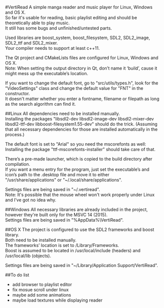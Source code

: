 #VertiRead
A simple manga reader and music player for Linux, Windows and OS X.  
So far it's usable for reading, basic playlist editing and should be theoretically able to play music.  
It still has some bugs and unfinished/untested parts.  

Used libraries are boost_system, boost_filesystem, SDL2, SDL2_image, SDL2_ttf and SDL2_mixer.  
Your compiler needs to support at least c++11.  

The Qt project and CMakeLists files are configured for Linux, Windows and OS X.  
Note: When setting the output directory in Qt, don’t name it ‘build’, cause it might mess up the executable’s location.  

If you want to change the default font, go to "src/utils/types.h", look for the "VideoSettings" class and change the default value for "FNT" in the constructor.  
It doesn't matter whether you enter a fontname, filename or filepath as long as the search algorithm can find it.  

##Linux
All dependencies need to be installed manually.  
Installing the packages "libsdl2-dev libsdl2-image-dev libsdl2-mixer-dev libsdl2-ttf-dev libboost-filesystem1.55-dev" should do the trick. (Assuming that all necessary dependencies for those are installed automatically in the process.)  

The default font is set to "Arial" so you need the mscorefonts as well:  
Installing the package "ttf-mscorefonts-installer" should take care of that.  

There’s a pre-made launcher, which is copied to the build directory after compilation.  
If you want a menu entry for the program, just set the executable’s and icon’s path to the .desktop file and move it to either "/usr/share/applications" or "~/.local/share/applications".  

Settings files are being saved in "~/.vertiread".  
Note: It's possible that the mouse wheel won't work properly under Linux and I've got no idea why.  

##Windows
All necessary libraries are already included in the project, however they're built only for the MSVC 14 (2015).  
Settings files are being saved in "%AppData%\VertiRead".  

##OS X
The project is configured to use the SDL2 frameworks and boost library.  
Both need to be installed manually.  
The frameworks’ location is set to /Library/Frameworks.  
Boost is assumed to be located in /usr/local/include (headers) and /usr/local/lib (objects).  

Settings files are being saved in "~/Library/Application Support/VertiRead".  

##To do list
- add browser to playlist editor
- fix mosue scroll under linux
- maybe add some animations
- maybe load textures while displaying reader
